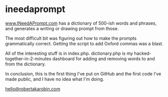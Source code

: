 ineedaprompt
============
www.INeedAPrompt.com has a dictionary of 500-ish words and phrases, and generates a writing or drawing prompt from those.

The most difficult bit was figuring out how to make the prompts grammatically correct. Getting the script to add Oxford commas was a blast.

All of the interesting stuff is in index.php. dictionary.php is my hacked-together-in-2-minutes dashboard for adding and removing words to and from the dictionary.

In conclusion, this is the first thing I've put on GitHub and the first code I've made public, and I have no idea what I'm doing.

hello@robertakarobin.com
